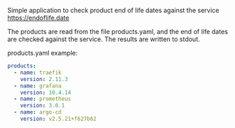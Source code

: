 Simple application to check product end of life dates against the service https://endoflife.date

The products are read from the file products.yaml, and the end of life dates are checked against the service. The results are written to stdout.

products.yaml example:
```yaml
products:
  - name: traefik
    version: 2.11.3
  - name: grafana
    version: 10.4.14
  - name: prometheus
    version: 3.0.1
  - name: argo-cd
    version: v2.5.21+f627b62
```
